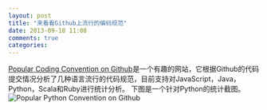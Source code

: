 ```yaml
---
layout: post
title: "来看看Github上流行的编码规范"
date: 2013-09-18 11:08
comments: true
categories: 
---
```



[Popular Coding Convention on Github](http://sideeffect.kr/popularconvention/)是一个有趣的网站，它根据Github的代码提交情况分析了几种语言流行的代码规范，目前支持对JavaScript，Java，Python，Scala和Ruby进行统计分析。
下图是一个针对Python的统计截图。  
![Popular Python Convention on Github](https://raw.github.com/fresky/fresky.github.io/master/images/20130918PythonConventionGithub.PNG)
